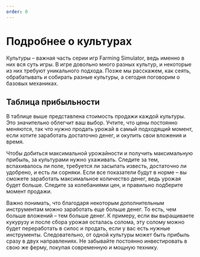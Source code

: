 ```yaml
---
order: 0
---
```

# Подробнее о культурах

Культуры – важная часть серии игр Farming Simulator, ведь именно в них вся суть игры.
В игре довольно много разных культур, и некоторые из них требуют уникального подхода. Позже мы расскажем, как сеять, обрабатывать и собирать разные культуры, а сегодня поговорим о базовых механиках.

## Таблица прибыльности

<ImageView src="/images/crops/average-selling-price.jpg" />

В таблице выше представлена стоимость продажи каждой культуры. Это значительно облегчит ваш выбор. Учтите, что цены постоянно меняются, так что нужно продать урожай в самый подходящий момент, если хотите заработать достаточно денег, и окупить свои вложения и время.

Чтобы добиться максимальной урожайности и получить максимальную прибыль, за культурами нужно ухаживать. Следите за тем, вспахивалось ли поле, требуется ли засыпать известь, достаточно ли удобрено, и есть ли сорняки. Если все показатели будут в норме – вы сможете заработать максимальное количество денег, ведь урожая будет больше. Следите за колебаниями цен, и правильно подберите момент продажи.

Важно понимать, что благодаря некоторым дополнительным инструментам можно заработать еще больше денег. То есть, чем больше вложений – тем больше денег. К примеру, если вы выращиваете кукурузу и после сбора урожая осталась солома, эту солому можно будет переработать в силос и продать, если у вас есть нужные инструменты. Следовательно, от одной культуры может быть прибыль сразу в двух направлениях. Не забывайте постоянно инвестировать в свою же ферму, покупая современную и мощную технику.

<script setup>
import ImageView from "@theme/components/ImageView.vue";
</script>